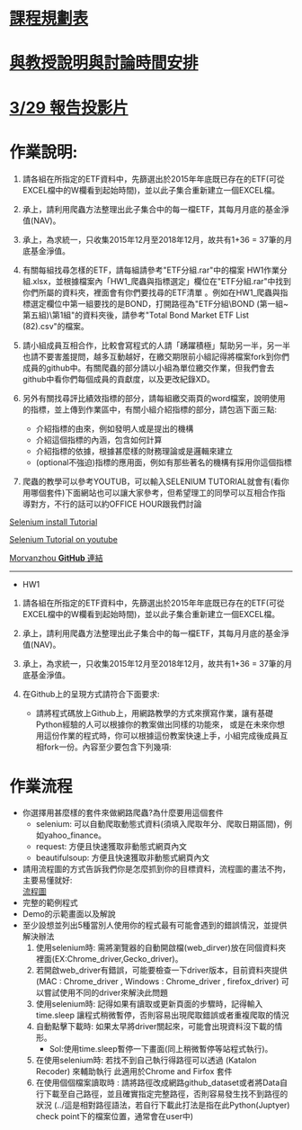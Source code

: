# [課程規劃表](https://docs.google.com/spreadsheets/d/e/2PACX-1vQcKCGPuZqbmiXOrpkkxfx364vEgpuej5v-Td94xIXXuK7rguBYTcMlXjgL5zvquecvM_Kt3U21TPAW/pubhtml)

# [與教授說明與討論時間安排](https://docs.google.com/spreadsheets/d/1ihrqutmwi0KU2XMlVvTUxCk4JECk-no_hmo4Wt6y90c/edit#gid=0)

# [3/29 報告投影片](https://docs.google.com/presentation/d/16k3px3vWiaz_67Pimrf_udpE5m_4Rp_1yku-x03M8Zw/edit?usp=sharing)

# 作業說明:
1. 請各組在所指定的ETF資料中，先篩選出於2015年年底既已存在的ETF(可從EXCEL檔中的W欄看到起始時間)，並以此子集合重新建立一個EXCEL檔。

2. 承上，請利用爬蟲方法整理出此子集合中的每一檔ETF，其每月月底的基金淨值(NAV)。

3. 承上，為求統一，只收集2015年12月至2018年12月，故共有1+36 = 37筆的月底基金淨值。

4. 有關每組找尋怎樣的ETF，請每組請參考"ETF分組.rar"中的檔案 HW1作業分組.xlsx，並根據檔案內「HW1_爬蟲與指標選定」欄位在"ETF分組.rar"中找到你們所屬的資料夾，裡面會有你們要找尋的ETF清單 。例如在HW1_爬蟲與指標選定欄位中第一組要找的是BOND，打開路徑為"ETF分組\BOND (第一組~第五組)\第1組"的資料夾後，請參考"Total Bond Market ETF List (82).csv"的檔案。

5. 請小組成員互相合作，比較會寫程式的人請「踴躍積極」幫助另一半，另一半也請不要害羞提問，越多互動越好，在繳交期限前小組記得將檔案fork到你們成員的github中。有關爬蟲的部分請以小組為單位繳交作業，但我們會去github中看你們每個成員的貢獻度，以及更改紀錄XD。

6. 另外有關找尋評比績效指標的部分，請每組繳交兩頁的word檔案，說明使用的指標，並上傳到作業區中，有關小組介紹指標的部分，請包涵下面三點:
    * 介紹指標的由來，例如發明人或是提出的機構
    * 介紹這個指標的內涵，包含如何計算
    * 介紹指標的依據，根據甚麼樣的財務理論或是邏輯來建立    
    * (optional不強迫)指標的應用面，例如有那些著名的機構有採用你這個指標

7. 爬蟲的教學可以參考YOUTUB，可以輸入SELENIUM TUTORIAL就會有(看你用哪個套件)下面網站也可以讓大家參考，但希望理工的同學可以互相合作指導對方，不行的話可以約OFFICE HOUR跟我們討論

[Selenium install Tutorial](https://medium.com/@NorthBei/%E5%9C%A8windows%E4%B8%8A%E5%AE%89%E8%A3%9Dpython-selenium-%E7%B0%A1%E6%98%93%E6%95%99%E5%AD%B8-eade1cd2d12d)

[Selenium Tutorial on youtube](https://www.youtube.com/watch?v=o6yzNaRAzW8&list=PLRxMjOjh7Y5fi4ID2YCkcA2vLlD-JNC9i)

[Morvanzhou **GitHub** 連結](https://morvanzhou.github.io/tutorials/data-manipulation/scraping/5-01-selenium/)
 
-----
* HW1

1. 請各組在所指定的ETF資料中，先篩選出於2015年年底既已存在的ETF(可從EXCEL檔中的W欄看到起始時間)，並以此子集合重新建立一個EXCEL檔。

2. 承上，請利用爬蟲方法整理出此子集合中的每一檔ETF，其每月月底的基金淨值(NAV)。

3. 承上，為求統一，只收集2015年12月至2018年12月，故共有1+36 = 37筆的月底基金淨值。

4. 在Github上的呈現方式請符合下面要求:

	* 請將程式碼放上Github上，用網路教學的方式來撰寫作業，讓有基礎Python經驗的人可以根據你的教案做出同樣的功能來，
	  或是在未來你想用這份作業的程式時，你可以根據這份教案快速上手，小組完成後成員互相fork一份。內容至少要包含下列幾項:

# 作業流程
* 你選擇用甚麼樣的套件來做網路爬蟲?為什麼要用這個套件
	* selenium: 可以自動爬取動態式資料(須填入爬取年分、爬取日期區間)，例如yahoo_finance。
    * request: 方便且快速獲取非動態式網頁內文
    * beautifulsoup: 方便且快速獲取非動態式網頁內文
 * 請用流程圖的方式告訴我們你是怎麼抓到你的目標資料，流程圖的畫法不拘，主要易懂就好:  
   [流程圖](https://drive.google.com/file/d/16q2AWJ3wPwgKP_qlCzlIt5zXhwKm_pv-/view?usp=sharing)
 * 完整的範例程式
 * Demo的示範畫面以及解說
 * 至少設想並列出5種當別人使用你的程式最有可能會遇到的錯誤情況，並提供解決辦法
 	1. 使用selenium時: 需將瀏覽器的自動開啟檔(web_dirver)放在同個資料夾裡面(EX:Chrome_driver,Gecko_driver)。
 	2. 若開啟web_driver有錯誤，可能要檢查一下driver版本，目前資料夾提供(MAC : Chrome_driver , Windows : Chrome_driver , firefox_driver)
 	   可以嘗試使用不同的driver來解決此問題
 	3. 使用selenium時: 記得如果有讀取或更新頁面的步驟時，記得輸入time.sleep 讓程式稍微暫停，否則容易出現爬取錯誤或者重複爬取的情況
 	4. 自動點擊下載時: 如果太早將driver關起來，可能會出現資料沒下載的情形。
		* Sol:使用time.sleep暫停一下畫面(同上稍微暫停等站程式執行)。
	5. 在使用selenium時: 若找不到自己執行得路徑可以透過 (Katalon Recoder) 來輔助執行
	    此適用於Chrome and Firfox 套件
	6. 在使用個個檔案讀取時 : 請將路徑改成網路github_dataset或者將Data自行下載至自己路徑，並且確實指定完整路徑，否則容易發生找不到路徑的狀況
	    (../這是相對路徑語法，若自行下載此打法是指在此Python(Juptyer) check point下的檔案位置，通常會在user中) 




